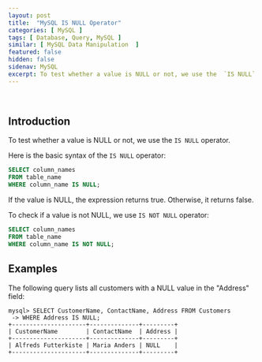 ```yaml
---
layout: post
title:  "MySQL IS NULL Operator"
categories: [ MySQL ]
tags: [ Database, Query, MySQL ]
similar: [ MySQL Data Manipulation  ]
featured: false
hidden: false
sidenav: MySQL
excerpt: To test whether a value is NULL or not, we use the  `IS NULL` operator.
---
```


<br />

## Introduction

To test whether a value is NULL or not, we use the  `IS NULL` operator.

Here is the basic syntax of the `IS NULL` operator:


```sql
SELECT column_names
FROM table_name
WHERE column_name IS NULL;
```

If the value is NULL, the expression returns true. Otherwise, it returns false.

To check if a value is not NULL, we use `IS NOT NULL` operator:

```sql
SELECT column_names
FROM table_name
WHERE column_name IS NOT NULL;
```


## Examples

The following query lists all customers with a NULL value in the "Address" field:

```
mysql> SELECT CustomerName, ContactName, Address FROM Customers
 -> WHERE Address IS NULL;
+---------------------+--------------+---------+
| CustomerName        | ContactName  | Address |
+---------------------+--------------+---------+
| Alfreds Futterkiste | Maria Anders | NULL    |	
+---------------------+--------------+---------+
```
